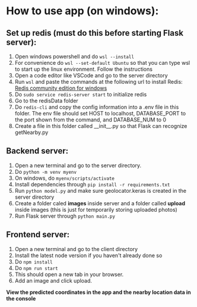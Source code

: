 # How to use app (on windows):


## Set up redis (must do this before starting Flask server):
1) Open windows powershell and do ```wsl --install```
2) For convenience do ```wsl --set-default Ubuntu``` so that you can type wsl to start up the linux environment. Follow the instructions
3) Open a code editor like VSCode and go to the server directory
4) Run ```wsl``` and paste the commands at the following url to install Redis: [Redis community edition for windows](https://redis.io/docs/latest/operate/oss_and_stack/install/install-redis/install-redis-on-windows/)
5) Do ```sudo service redis-server start``` to initialize redis
6) Go to the redisData folder
7) Do ```redis-cli``` and copy the config information into a .env file in this folder. The env file should set HOST to localhost, DATABASE_PORT to the port shown from the command, and DATABASE_NUM to 0
8) Create a file in this folder called \_\_init\_\_.py so that Flask can recognize getNearby.py

## Backend server:

1) Open a new terminal and go to the server directory.
2) Do ```python -m venv myenv```
3) On windows, do ```myenv/scripts/activate```
4) Install dependencies through ```pip install -r requirements.txt```
5) Run ```python model.py``` and make sure geolocator.keras is created in the server directory
6) Create a folder caled **images** inside server and a folder called **upload** inside images (this is just for temporarily storing uploaded photos)
7) Run Flask server through ```python main.py```

## Frontend server:

1) Open a new terminal and go to the client directory
2) Install the latest node version if you haven't already done so
3) Do ```npm install```
4) Do ```npm run start```
5) This should open a new tab in your browser.
6) Add an image and click upload.

**View the predicted coordinates in the app and the nearby location data in the console**
